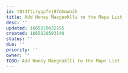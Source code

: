 ```yaml
---
id: t0t4ftiryqpfvj97mhmwn2k
title: Add Honey Maegeoklli to the Maps List
desc: ''
updated: 1665820632195
created: 1665820593140
status: ''
due: ''
priority: ''
owner: ''
TODO: Add Honey Maegeoklli to the Maps List
---
```


[](https://www.google.com/maps/@50.5010573,4.466112,8z/data=!4m2!10m1!1e1)